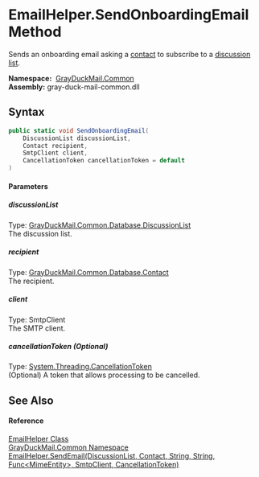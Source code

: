 EmailHelper.SendOnboardingEmail Method
======================================
Sends an onboarding email asking a [contact][1] to subscribe to a [discussion list][2].

  **Namespace:**  [GrayDuckMail.Common][3]  
  **Assembly:** gray-duck-mail-common.dll

Syntax
------

```csharp
public static void SendOnboardingEmail(
	DiscussionList discussionList,
	Contact recipient,
	SmtpClient client,
	CancellationToken cancellationToken = default
)
```

#### Parameters

##### *discussionList*
Type: [GrayDuckMail.Common.Database.DiscussionList][2]  
 The discussion list.

##### *recipient*
Type: [GrayDuckMail.Common.Database.Contact][1]  
 The recipient.

##### *client*
Type: SmtpClient  
 The SMTP client.

##### *cancellationToken* (Optional)
Type: [System.Threading.CancellationToken][4]  
 (Optional) A token that allows processing to be cancelled.


See Also
--------

#### Reference
[EmailHelper Class][5]  
[GrayDuckMail.Common Namespace][3]  
[EmailHelper.SendEmail(DiscussionList, Contact, String, String, Func&lt;MimeEntity>, SmtpClient, CancellationToken)][6]  

[1]: ../../GrayDuckMail.Common.Database/Contact/README.md
[2]: ../../GrayDuckMail.Common.Database/DiscussionList/README.md
[3]: ../README.md
[4]: https://docs.microsoft.com/dotnet/api/system.threading.cancellationtoken
[5]: README.md
[6]: SendEmail.md